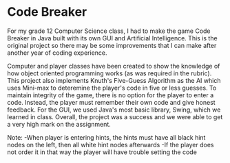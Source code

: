 # Code Breaker

For my grade 12 Computer Science class, I had to make the game Code Breaker in Java built with its own GUI and Artificial Intelligence. This is the original project so there may be some improvements that I can make after another year of coding experience. 

Computer and player classes have been created to show the knowledge of how object oriented programming works (as was required in the rubric). This project also implements Knuth's Five-Guess Algorithm as the AI which uses Mini-max to deteremine the player's code in five or less guesses. To maintain integrity of the game, there is no option for the player to enter a code. Instead, the player must remember their own code and give honest feedback. For the GUI, we used Java's most basic library, Swing, which we learned in class. Overall, the project was a success and we were able to get a very high mark on the assignment.

Note: 
-When player is entering hints, the hints must have all black hint nodes on the left, then all white hint nodes afterwards
-If the player does not order it in that way the player will have trouble setting the code
